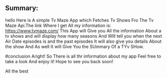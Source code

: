 
## Summary:

hello Here is A simple Tv Maze App which Fetches Tv Shows Fro  The Tv Maze Api.The link Where I get All my information is: https://www.tvmaze.com/ 
This App  will Give you All the information About a tv shows and will display how many seasons And WIll tell you when the next  Air Date episodes is and the past episodes 
It will also give you details About the show And As well It will Give You the SUmmary Of a TYv SHow. 

#conclusion
Aright! So There is all thr information about my app Feel free to take a look And enjoy it!
Hope to see you back soon!

All the best
